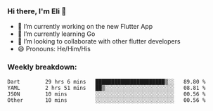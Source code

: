 ### Hi there, I'm Eli 👋
- 🔭 I’m currently working on the new Flutter App
- 🌱 I’m currently learning Go
- 🦄 I’m looking to collaborate with other flutter developers
- 😄 Pronouns: He/Him/His

### Weekly breakdown:
<!--START_SECTION:waka-->

```text
Dart        29 hrs 6 mins   ██████████████████████▒░░   89.80 %
YAML        2 hrs 51 mins   ██▒░░░░░░░░░░░░░░░░░░░░░░   08.81 %
JSON        10 mins         ░░░░░░░░░░░░░░░░░░░░░░░░░   00.56 %
Other       10 mins         ░░░░░░░░░░░░░░░░░░░░░░░░░   00.56 %
```

<!--END_SECTION:waka-->
